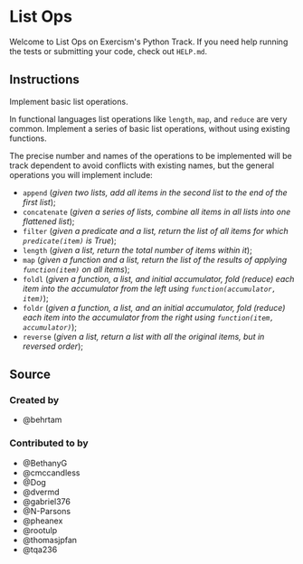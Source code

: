 # List Ops

Welcome to List Ops on Exercism's Python Track.
If you need help running the tests or submitting your code, check out `HELP.md`.

## Instructions

Implement basic list operations.

In functional languages list operations like `length`, `map`, and `reduce` are very common.
Implement a series of basic list operations, without using existing functions.

The precise number and names of the operations to be implemented will be track dependent to avoid conflicts with existing names, but the general operations you will implement include:

- `append` (*given two lists, add all items in the second list to the end of the first list*);
- `concatenate` (*given a series of lists, combine all items in all lists into one flattened list*);
- `filter` (*given a predicate and a list, return the list of all items for which `predicate(item)` is True*);
- `length` (*given a list, return the total number of items within it*);
- `map` (*given a function and a list, return the list of the results of applying `function(item)` on all items*);
- `foldl` (*given a function, a list, and initial accumulator, fold (reduce) each item into the accumulator from the left using `function(accumulator, item)`*);
- `foldr` (*given a function, a list, and an initial accumulator, fold (reduce) each item into the accumulator from the right using `function(item, accumulator)`*);
- `reverse` (*given a list, return a list with all the original items, but in reversed order*);

## Source

### Created by

- @behrtam

### Contributed to by

- @BethanyG
- @cmccandless
- @Dog
- @dvermd
- @gabriel376
- @N-Parsons
- @pheanex
- @rootulp
- @thomasjpfan
- @tqa236